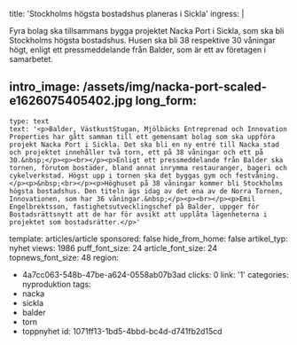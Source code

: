 title: 'Stockholms högsta bostadshus planeras i Sickla'
ingress: |
  <p>Fyra bolag ska tillsammans bygga projektet Nacka Port i Sickla, som ska bli Stockholms högsta bostadshus. Husen ska bli 38 respektive 30 våningar högt, enligt ett pressmeddelande från Balder, som är ett av företagen i samarbetet.
  </p>
  
intro_image: /assets/img/nacka-port-scaled-e1626075405402.jpg
long_form:
  -
    type: text
    text: '<p>Balder, VästkustStugan, Mjölbäcks Entreprenad och Innovation Properties har gått samman till ett gemensamt bolag som ska uppföra projekt Nacka Port i Sickla. Det ska bli en ny entré till Nacka stad och projektet innehåller två torn, ett på 38 våningar och ett på 30.&nbsp;</p><p><br></p><p>Enligt ett pressmeddelande från Balder ska tornen, förutom bostäder, bland annat inrymma restauranger, bageri och cykelverkstad. Högst upp i tornen ska det byggas gym och festvåning.</p><p>&nbsp;<br></p><p>Höghuset på 38 våningar kommer bli Stockholms högsta bostadshus. Den titeln ägs idag av det ena av de Norra Tornen, Innovationen, som har 36 våningar.&nbsp;</p><p><br></p><p>Emil Engelbrektsson, fastighetsutvecklingschef på Balder, uppger för Bostadsrättsnytt att de har för avsikt att upplåta lägenheterna i projektet som bostadsrätter.</p>'
template: articles/article
sponsored: false
hide_from_home: false
artikel_typ: nyhet
views: 1986
puff_font_size: 24
article_font_size: 24
topnews_font_size: 48
region:
  - 4a7cc063-548b-47be-a624-0558ab07b3ad
clicks: 0
link: '1'
categories: nyproduktion
tags:
  - nacka
  - sickla
  - balder
  - torn
  - toppnyhet
id: 1071ff13-1bd5-4bbd-bc4d-d741fb2d15cd

